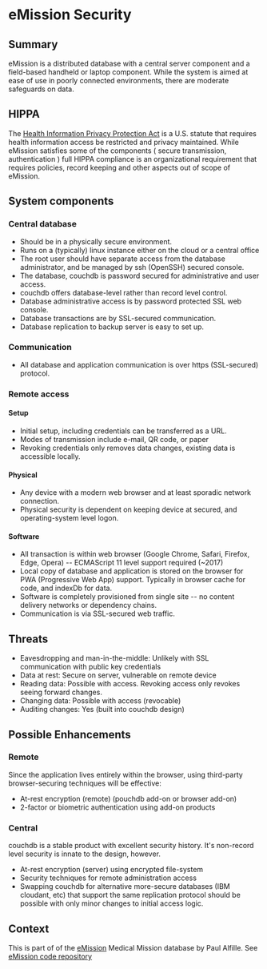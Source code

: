 # eMission Security

## Summary
eMission is a distributed database with a central server component and a field-based handheld or laptop component. While the system is aimed at ease of use in poorly connected environments, there are moderate safeguards on data.
## HIPPA
The [Health Information Privacy Protection Act](https://www.hhs.gov/hipaa/for-professionals/security/laws-regulations/index.html) is a U.S. statute that requires health information access be restricted and privacy maintained. While eMission satisfies some of the components ( secure transmission, authentication ) full HIPPA compliance is an organizational requirement that requires policies, record keeping and other aspects out of scope of eMission.

## System components
### Central database
* Should be in a physically secure environment.
* Runs on a (typically) linux instance either on the cloud or a central office
* The root user should have separate access from the database administrator, and be managed by ssh (OpenSSH) secured console.
* The database, couchdb is password secured for administrative and user access.
* couchdb offers database-level rather than record level control.
* Database administrative access is by password protected SSL web console.
* Database transactions are by SSL-secured communication.
* Database replication to backup server is easy to set up.

### Communication
* All database and application communication is over https (SSL-secured) protocol.

### Remote access
#### Setup
* Initial setup, including credentials can be transferred as a URL.
* Modes of transmission include e-mail, QR code, or paper
* Revoking credentials only removes data changes, existing data is accessible locally.

#### Physical
* Any device with a modern web browser and at least sporadic network connection.
* Physical security is dependent on keeping device at secured, and operating-system level logon. 

#### Software
* All transaction is within web browser (Google Chrome, Safari, Firefox, Edge, Opera) -- ECMAScript 11 level support required (~2017)
* Local copy of database and application is stored on the browser for PWA (Progressive Web App) support. Typically in browser cache for code, and indexDb for data.
* Software is completely provisioned from single site -- no content delivery networks or dependency chains.
* Communication is via SSL-secured web traffic.

## Threats
* Eavesdropping and man-in-the-middle: Unlikely with SSL communication with public key credentials
* Data at rest: Secure on server, vulnerable on remote device
* Reading data: Possible with access. Revoking access only revokes seeing forward changes.
* Changing data: Possible with access (revocable)
* Auditing changes: Yes (built into couchdb design)

## Possible Enhancements
### Remote
Since the application lives entirely within the browser, using third-party browser-securing techniques will be effective:
* At-rest encryption (remote) (pouchdb add-on or browser add-on)
* 2-factor or biometric authentication using add-on products

### Central
couchdb is a stable product with excellent security history. It's non-record level security is innate to the design, however.
* At-rest encryption (server) using encrypted file-system
* Security techniques for remote administration access
* Swapping couchdb for alternative more-secure databases (IBM cloudant, etc) that support the same replication protocol should be possible with only minor changes to initial access logic.

## Context
This is part of of the [eMission](https://emissionsystem.org) Medical Mission database by Paul Alfille.
See [eMission code repository](https://github.com/alfille/emission)
